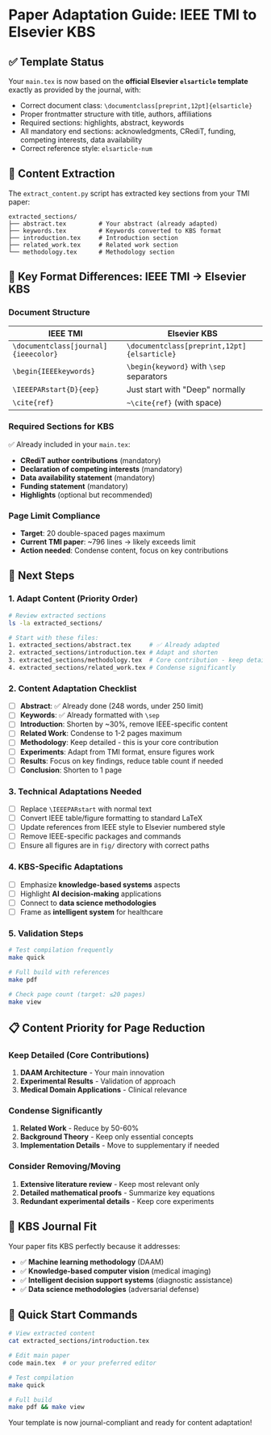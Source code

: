 # Paper Adaptation Guide: IEEE TMI to Elsevier KBS

## ✅ Template Status

Your `main.tex` is now based on the **official Elsevier `elsarticle` template** exactly as provided by the journal, with:

- Correct document class: `\documentclass[preprint,12pt]{elsarticle}`
- Proper frontmatter structure with title, authors, affiliations
- Required sections: highlights, abstract, keywords
- All mandatory end sections: acknowledgments, CRediT, funding, competing interests, data availability
- Correct reference style: `elsarticle-num`

## 📁 Content Extraction

The `extract_content.py` script has extracted key sections from your TMI paper:

```
extracted_sections/
├── abstract.tex         # Your abstract (already adapted)
├── keywords.tex         # Keywords converted to KBS format
├── introduction.tex     # Introduction section
├── related_work.tex     # Related work section
└── methodology.tex      # Methodology section
```

## 🔄 Key Format Differences: IEEE TMI → Elsevier KBS

### Document Structure

| IEEE TMI                             | Elsevier KBS                                |
| ------------------------------------ | ------------------------------------------- |
| `\documentclass[journal]{ieeecolor}` | `\documentclass[preprint,12pt]{elsarticle}` |
| `\begin{IEEEkeywords}`               | `\begin{keyword}` with `\sep` separators    |
| `\IEEEPARstart{D}{eep}`              | Just start with "Deep" normally             |
| `\cite{ref}`                         | `~\cite{ref}` (with space)                  |

### Required Sections for KBS

✅ Already included in your `main.tex`:

- **CRediT author contributions** (mandatory)
- **Declaration of competing interests** (mandatory)
- **Data availability statement** (mandatory)
- **Funding statement** (mandatory)
- **Highlights** (optional but recommended)

### Page Limit Compliance

- **Target**: 20 double-spaced pages maximum
- **Current TMI paper**: ~796 lines → likely exceeds limit
- **Action needed**: Condense content, focus on key contributions

## 🚀 Next Steps

### 1. Adapt Content (Priority Order)

```bash
# Review extracted sections
ls -la extracted_sections/

# Start with these files:
1. extracted_sections/abstract.tex     # ✅ Already adapted
2. extracted_sections/introduction.tex # Adapt and shorten
3. extracted_sections/methodology.tex  # Core contribution - keep detailed
4. extracted_sections/related_work.tex # Condense significantly
```

### 2. Content Adaptation Checklist

- [ ] **Abstract**: ✅ Already done (248 words, under 250 limit)
- [ ] **Keywords**: ✅ Already formatted with `\sep`
- [ ] **Introduction**: Shorten by ~30%, remove IEEE-specific content
- [ ] **Related Work**: Condense to 1-2 pages maximum
- [ ] **Methodology**: Keep detailed - this is your core contribution
- [ ] **Experiments**: Adapt from TMI format, ensure figures work
- [ ] **Results**: Focus on key findings, reduce table count if needed
- [ ] **Conclusion**: Shorten to 1 page

### 3. Technical Adaptations Needed

- [ ] Replace `\IEEEPARstart` with normal text
- [ ] Convert IEEE table/figure formatting to standard LaTeX
- [ ] Update references from IEEE style to Elsevier numbered style
- [ ] Remove IEEE-specific packages and commands
- [ ] Ensure all figures are in `fig/` directory with correct paths

### 4. KBS-Specific Adaptations

- [ ] Emphasize **knowledge-based systems** aspects
- [ ] Highlight **AI decision-making** applications
- [ ] Connect to **data science methodologies**
- [ ] Frame as **intelligent system** for healthcare

### 5. Validation Steps

```bash
# Test compilation frequently
make quick

# Full build with references
make pdf

# Check page count (target: ≤20 pages)
make view
```

## 📋 Content Priority for Page Reduction

### Keep Detailed (Core Contributions)

1. **DAAM Architecture** - Your main innovation
2. **Experimental Results** - Validation of approach
3. **Medical Domain Applications** - Clinical relevance

### Condense Significantly

1. **Related Work** - Reduce by 50-60%
2. **Background Theory** - Keep only essential concepts
3. **Implementation Details** - Move to supplementary if needed

### Consider Removing/Moving

1. **Extensive literature review** - Keep most relevant only
2. **Detailed mathematical proofs** - Summarize key equations
3. **Redundant experimental details** - Keep core experiments

## 🎯 KBS Journal Fit

Your paper fits KBS perfectly because it addresses:

- ✅ **Machine learning methodology** (DAAM)
- ✅ **Knowledge-based computer vision** (medical imaging)
- ✅ **Intelligent decision support systems** (diagnostic assistance)
- ✅ **Data science methodologies** (adversarial defense)

## 🔧 Quick Start Commands

```bash
# View extracted content
cat extracted_sections/introduction.tex

# Edit main paper
code main.tex  # or your preferred editor

# Test compilation
make quick

# Full build
make pdf && make view
```

Your template is now journal-compliant and ready for content adaptation!
